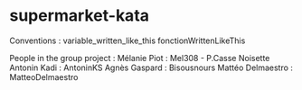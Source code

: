 # supermarket-kata
Conventions :
variable_written_like_this
fonctionWrittenLikeThis

People in the group project :
Mélanie Piot : Mel308 - P.Casse Noisette
Antonin Kadi : AntoninKS
Agnès Gaspard : Bisousnours
Mattéo Delmaestro : MatteoDelmaestro
